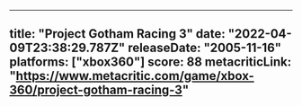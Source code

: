 
---
title: "Project Gotham Racing 3"
date: "2022-04-09T23:38:29.787Z"
releaseDate: "2005-11-16"
platforms: ["xbox360"]
score: 88
metacriticLink: "https://www.metacritic.com/game/xbox-360/project-gotham-racing-3"
---
